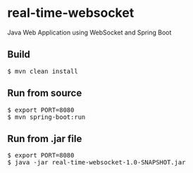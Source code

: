 # real-time-websocket
Java Web Application using WebSocket and Spring Boot

Build
-----
<pre>
$ mvn clean install
</pre>

Run from source
---------------
<pre>
$ export PORT=8080
$ mvn spring-boot:run
</pre>

Run from .jar file
------------------
<pre>
$ export PORT=8080
$ java -jar real-time-websocket-1.0-SNAPSHOT.jar
</pre>
